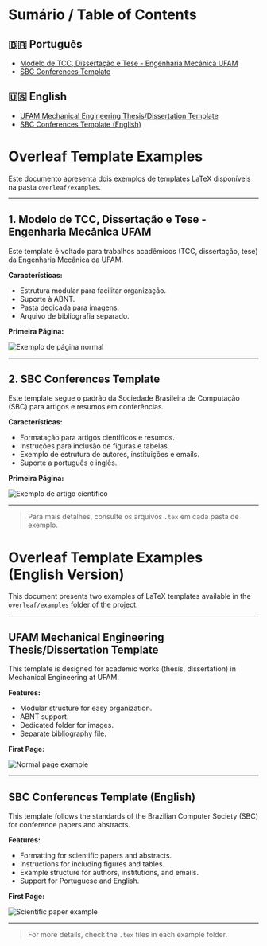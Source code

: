 # Sumário / Table of Contents

## 🇧🇷 Português

- [Modelo de TCC, Dissertação e Tese - Engenharia Mecânica UFAM](#1-modelo-de-tcc-dissertação-e-tese---engenharia-mecânica-ufam)
- [SBC Conferences Template](#2-sbc-conferences-template)

## 🇺🇸 English

- [UFAM Mechanical Engineering Thesis/Dissertation Template](#ufam-mechanical-engineering-thesisdissertation-template)
- [SBC Conferences Template (English)](#sbc-conferences-template-english)

# Overleaf Template Examples

Este documento apresenta dois exemplos de templates LaTeX disponíveis na pasta `overleaf/examples`.

---

## 1. Modelo de TCC, Dissertação e Tese - Engenharia Mecânica UFAM

Este template é voltado para trabalhos acadêmicos (TCC, dissertação, tese) da Engenharia Mecânica da UFAM.

**Características:**

- Estrutura modular para facilitar organização.
- Suporte à ABNT.
- Pasta dedicada para imagens.
- Arquivo de bibliografia separado.

**Primeira Página:**

![Exemplo de página normal](./images/normal_example.png)

---

## 2. SBC Conferences Template

Este template segue o padrão da Sociedade Brasileira de Computação (SBC) para artigos e resumos em conferências.

**Características:**

- Formatação para artigos científicos e resumos.
- Instruções para inclusão de figuras e tabelas.
- Exemplo de estrutura de autores, instituições e emails.
- Suporte a português e inglês.

**Primeira Página:**

![Exemplo de artigo científico](./images/papper_example.png)

---

> Para mais detalhes, consulte os arquivos `.tex` em cada pasta de exemplo.

# Overleaf Template Examples (English Version)

This document presents two examples of LaTeX templates available in the `overleaf/examples` folder of the project.

---

## UFAM Mechanical Engineering Thesis/Dissertation Template

This template is designed for academic works (thesis, dissertation) in Mechanical Engineering at UFAM.

**Features:**

- Modular structure for easy organization.
- ABNT support.
- Dedicated folder for images.
- Separate bibliography file.

**First Page:**

![Normal page example](./images/normal_example.png)

---

## SBC Conferences Template (English)

This template follows the standards of the Brazilian Computer Society (SBC) for conference papers and abstracts.

**Features:**

- Formatting for scientific papers and abstracts.
- Instructions for including figures and tables.
- Example structure for authors, institutions, and emails.
- Support for Portuguese and English.

**First Page:**

![Scientific paper example](./images/papper_example.png)

---

> For more details, check the `.tex` files in each example folder.
